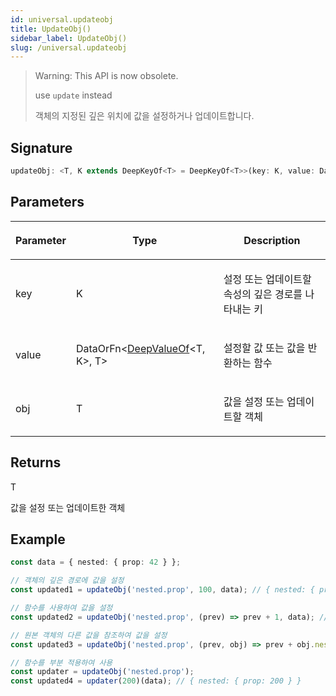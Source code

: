 ```yaml
---
id: universal.updateobj
title: UpdateObj()
sidebar_label: UpdateObj()
slug: /universal.updateobj
---
```






> Warning: This API is now obsolete.
> 
> use `update` instead
> 
> 객체의 지정된 깊은 위치에 값을 설정하거나 업데이트합니다.
> 

## Signature

```typescript
updateObj: <T, K extends DeepKeyOf<T> = DeepKeyOf<T>>(key: K, value: DataOrFn<DeepValueOf<T, K>, T>, obj: T) => T
```

## Parameters

<table><thead><tr><th>

Parameter


</th><th>

Type


</th><th>

Description


</th></tr></thead>
<tbody><tr><td>

key


</td><td>

K


</td><td>

설정 또는 업데이트할 속성의 깊은 경로를 나타내는 키


</td></tr>
<tr><td>

value


</td><td>

DataOrFn&lt;[DeepValueOf](./universal.deepvalueof)&lt;T, K&gt;, T&gt;


</td><td>

설정할 값 또는 값을 반환하는 함수


</td></tr>
<tr><td>

obj


</td><td>

T


</td><td>

값을 설정 또는 업데이트할 객체


</td></tr>
</tbody></table>

## Returns

T

값을 설정 또는 업데이트한 객체

## Example


```typescript
const data = { nested: { prop: 42 } };

// 객체의 깊은 경로에 값을 설정
const updated1 = updateObj('nested.prop', 100, data); // { nested: { prop: 100 } }

// 함수를 사용하여 값을 설정
const updated2 = updateObj('nested.prop', (prev) => prev + 1, data); // { nested: { prop: 43 } }

// 원본 객체의 다른 값을 참조하여 값을 설정
const updated3 = updateObj('nested.prop', (prev, obj) => prev + obj.nested.prop, data); // { nested: { prop: 84 } }

// 함수를 부분 적용하여 사용
const updater = updateObj('nested.prop');
const updated4 = updater(200)(data); // { nested: { prop: 200 } }
```

